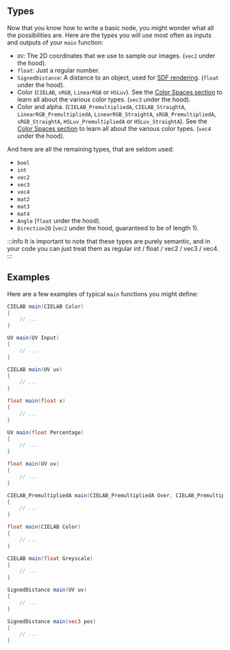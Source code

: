 
## Types

Now that you know how to write a basic node, you might wonder what all the possibilities are. Here are the types you will use most often as inputs and outputs of your `main` function:

- `UV`: The 2D coordinates that we use to sample our images. (`vec2` under the hood).
- `float`: Just a regular number.
- `SignedDistance`: A distance to an object, used for [SDF rendering](https://youtu.be/PGtv-dBi2wE). (`float` under the hood).
- Color (`CIELAB`, `sRGB`, `LinearRGB` or `HSLuv`). See the [Color Spaces section](40-Color%20Spaces.md) to learn all about the various color types. (`vec3` under the hood).
- Color and alpha. (`CIELAB_PremultipliedA`, `CIELAB_StraightA`, `LinearRGB_PremultipliedA`, `LinearRGB_StraightA`, `sRGB_PremultipliedA`, `sRGB_StraightA`, `HSLuv_PremultipliedA` or `HSLuv_StraightA`). See the [Color Spaces section](40-Color%20Spaces.md) to learn all about the various color types. (`vec4` under the hood).

And here are all the remaining types, that are seldom used:
- `bool`
- `int`
- `vec2`
- `vec3`
- `vec4`
- `mat2`
- `mat3`
- `mat4`
- `Angle` (`float` under the hood).
- `Direction2D` (`vec2` under the hood, guaranteed to be of length 1).

:::info
It is important to note that these types are purely semantic, and in your code you can just treat them as regular int / float / vec2 / vec3 / vec4.
:::

## Examples

Here are a few examples of typical `main` functions you might define:

```glsl title="Color Transformation"
CIELAB main(CIELAB Color)
{
    // ...
}
```

```glsl title="Space Transformation (Zoom, Distortion, ...)"
UV main(UV Input)
{
    // ...
}
```

```glsl title="Image"
CIELAB main(UV uv)
{
    // ...
}
```

```glsl title="Math function"
float main(float x)
{
    // ...
}
```

```glsl title="Parametric curve"
UV main(float Percentage)
{
    // ...
}
```

```glsl title="Mask"
float main(UV uv)
{
    // ...
}
```

```glsl title="Blend Mode"
CIELAB_PremultipliedA main(CIELAB_PremultipliedA Over, CIELAB_PremultipliedA Under)
{
    // ...
}
```

```glsl title="Black & White"
float main(CIELAB Color)
{
    // ...
}
```

```glsl title="Colorizer"
CIELAB main(float Greyscale)
{
    // ...
}
```

```glsl title="SDF 2D"
SignedDistance main(UV uv)
{
    // ...
}
```

```glsl title="SDF 3D"
SignedDistance main(vec3 pos)
{
    // ...
}
```